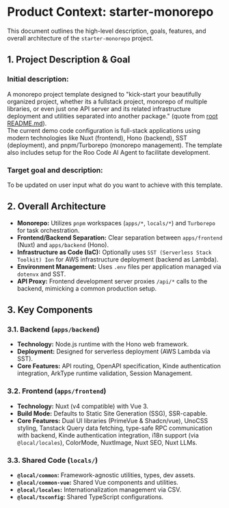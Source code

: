 # Product Context: starter-monorepo

This document outlines the high-level description, goals, features, and overall architecture of the `starter-monorepo` project.

## 1. Project Description & Goal

### Initial description:
A monorepo project template designed to "kick-start your beautifully organized project, whether its a fullstack project, monorepo of multiple libraries, or even just one API server and its related infrastructure deployment and utilities separated into another package." (quote from [root README.md](../README.md)).  
The current demo code configuration is full-stack applications using modern technologies like Nuxt (frontend), Hono (backend), SST (deployment), and pnpm/Turborepo (monorepo management).
The template also includes setup for the Roo Code AI Agent to facilitate development.

### Target goal and description:
To be updated on user input what do you want to achieve with this template.

## 2. Overall Architecture

*   **Monorepo:** Utilizes `pnpm` workspaces (`apps/*`, `locals/*`) and `Turborepo` for task orchestration.
*   **Frontend/Backend Separation:** Clear separation between `apps/frontend` (Nuxt) and `apps/backend` (Hono).
*   **Infrastructure as Code (IaC):** Optionally uses `SST (Serverless Stack Toolkit) Ion` for AWS infrastructure deployment (backend as Lambda).
*   **Environment Management:** Uses `.env` files per application managed via `dotenvx` and SST.
*   **API Proxy:** Frontend development server proxies `/api/*` calls to the backend, mimicking a common production setup.

## 3. Key Components

### 3.1. Backend (`apps/backend`)

*   **Technology:** Node.js runtime with the Hono web framework.
*   **Deployment:** Designed for serverless deployment (AWS Lambda via SST).
*   **Core Features:** API routing, OpenAPI specification, Kinde authentication integration, ArkType runtime validation, Session Management.

### 3.2. Frontend (`apps/frontend`)

*   **Technology:** Nuxt (v4 compatible) with Vue 3.
*   **Build Mode:** Defaults to Static Site Generation (SSG), SSR-capable.
*   **Core Features:** Dual UI libraries (PrimeVue & Shadcn/vue), UnoCSS styling, Tanstack Query data fetching, type-safe RPC communication with backend, Kinde authentication integration, i18n support (via `@local/locales`), ColorMode, NuxtImage, Nuxt SEO, Nuxt LLMs.

### 3.3. Shared Code (`locals/`)

*   **`@local/common`:** Framework-agnostic utilities, types, dev assets.
*   **`@local/common-vue`:** Shared Vue components and utilities.
*   **`@local/locales`:** Internationalization management via CSV.
*   **`@local/tsconfig`:** Shared TypeScript configurations.
